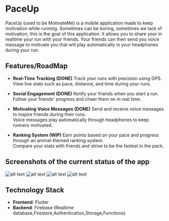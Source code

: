# PaceUp

PaceUp (used to be MotivateMe) is a mobile application made to keep motivation while running. Sometimes can be boring, sometimes we lack of motivation, this is the goal of this application. It allows you to share your in realtime your run with your friends. Your friends can then send you voice message to motivate you that will play automatically in your headphones during your run.

## Features/RoadMap

- **Real-Time Tracking (DONE)**
    Track your runs with precision using GPS.   
    View live stats such as pace, distance, and time during your runs.  

- **Social Engagement (DONE)**
   Notify your friends when you start a run.  
   Follow your friends' progress and cheer them on in real time.  

- **Motivating Voice Messages (DONE)**
 Send and receive voice messages to inspire friends during their runs.  
 Voice messages play automatically through headphones to keep runners motivated.  

- **Ranking System (WIP)**
  Earn points based on your pace and progress through an animal-themed ranking system.  
  Compare your stats with friends and strive to be the fastest in the pack.  


## Screenshots of the current status of the app
![alt text](IMG_3879.PNG) ![alt text](IMG_3878.PNG) ![alt text](IMG_3877.PNG) ![alt text](IMG_3876.PNG)

## Technology Stack

- **Frontend**: Flutter
- **Backend**: Firebase (Realtime database,Firestore,Authentication,Storage,Functions)

